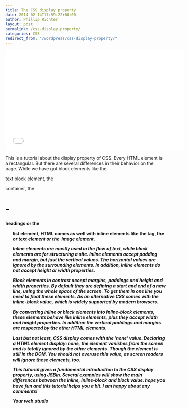 ```yaml
---
title: The CSS display property
date: 2014-02-14T17:59:22+00:00
author: Phillip Richter
layout: post
permalink: /css-display-property/
categories: CSS
redirect_from: "/wordpress/css-display-property/"
---
```

<iframe width="560" height="315" src="//www.youtube.com/embed/G8sLEp20Zf4" allowfullscreen="" frameborder="0"></iframe>
  
This is a tutorial about the display property of CSS. Every HTML element is a rectangular. But there are several differences in their behavior on the page. While we have got block elements like the <p> text block element, the <div> container, the <h1>-<h4> headings or the <ul> list element, HTML comes as well with inline elements like the <span> tag, the <em> or <b> text element or the <img> image element.

Inline elements are mostly used in the flow of text, while block elements are for structuring a site. Inline elements accept padding and margin, but just the vertical values. The horizontal values are ignored by the surrounding elements. In addition, inline elements do not accept height or width properties.

Block elements in contrast accept margins, paddings and height and width properties. By default they are defining a start and end of a new line, using the whole space of the screen. To get them in one line you need to float these elements. As an alternative CSS comes with the inline-block value, which is widely supported by modern browsers.

By converting inline or block elements into inline-block elements, these elements behave like inline elements, plus they accept width and height properties. In addition the vertical paddings and margins are respected by the other HTML elements.

Last but not least, CSS display comes with the &#8217;none&#8216; value. Declaring a HTML element display: none, the element vanishes from the screen and is totally ignored by the other elements. Though the element is still in the DOM. You should not overuse this value, as screen readers will ignore these elements, too.

This tutorial gives a fundamental introduction to the CSS display property, using <a href="http://jsbin.com" target="_blank">JSBin</a>. Several examples will show the main differences between the inline, inline-block and block value. hope you have fun and this tutorial helps you a bit. I am happy about any comments!

Your web.studio

